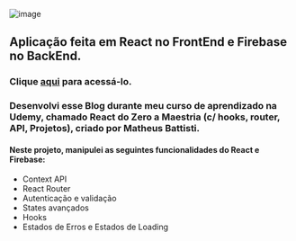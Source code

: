 ![image](https://github.com/bragap/miniblog-react/assets/130567453/8de4aa84-75ee-4b64-addd-627542833780)

## Aplicação feita em React no FrontEnd e Firebase no BackEnd.
### Clique [aqui](https://miniblog-react-kohl.vercel.app/) para acessá-lo.
### Desenvolvi esse Blog durante meu curso de aprendizado na Udemy, chamado React do Zero a Maestria (c/ hooks, router, API, Projetos), criado por Matheus Battisti.
#### Neste projeto, manipulei as seguintes funcionalidades do React e Firebase:
- Context API
- React Router
- Autenticação e validação
- States avançados
- Hooks
- Estados de Erros e Estados de Loading

